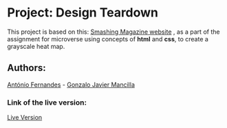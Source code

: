 # Project: Design Teardown
This project is based on this: [Smashing Magazine website](https://www.smashingmagazine.com/) , as a part of the assignment for microverse using concepts of **html** and **css**, to create a grayscale heat map.
## Authors:
[António Fernandes](http://github.com/trox115) -
[Gonzalo Javier Mancilla ](http://github.com/gonjavi)
### Link of the live version:
[Live Version](https://raw.githack.com/trox115/smashing-magazine/development/index.html)

